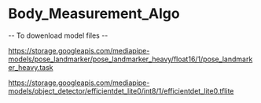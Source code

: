 # Body_Measurement_Algo

-- To dowenload model files --

https://storage.googleapis.com/mediapipe-models/pose_landmarker/pose_landmarker_heavy/float16/1/pose_landmarker_heavy.task

https://storage.googleapis.com/mediapipe-models/object_detector/efficientdet_lite0/int8/1/efficientdet_lite0.tflite
